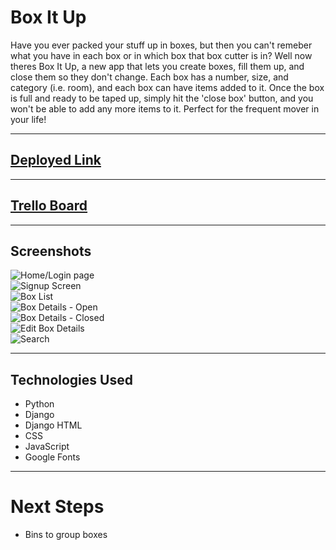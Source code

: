 # Box It Up

Have you ever packed your stuff up in boxes, but then you can't remeber what you have in each box or in which box that box cutter is in? Well now theres Box It Up, a new app that lets you create boxes, fill them up, and close them so they don't change. Each box has a number, size, and category (i.e. room), and each box can have items added to it. Once the box is full and ready to be taped up, simply hit the 'close box' button, and you won't be able to add any more items to it. Perfect for the frequent mover in your life!
***

## [Deployed Link]() 
***
## [Trello Board](https://trello.com/b/WeFdlvHi/unit-3-project)
***
## Screenshots
![Home/Login page]()<br>
![Signup Screen]()<br>
![Box List]()<br>
![Box Details - Open]()<br>
![Box Details - Closed]()<br>
![Edit Box Details]()<br>
![Search]()<br>

***
## Technologies Used
  - Python
  - Django
  - Django HTML
  - CSS
  - JavaScript
  - Google Fonts
***
# Next Steps
  - Bins to group boxes
